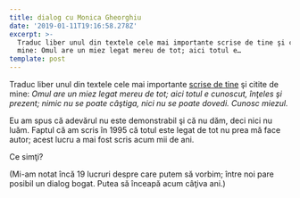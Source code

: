 ```yaml
---
title: dialog cu Monica Gheorghiu
date: '2019-01-11T19:16:58.278Z'
excerpt: >-
  Traduc liber unul din textele cele mai importante scrise de tine şi citite de
  mine: Omul are un miez legat mereu de tot; aici totul e…
template: post
---
```

Traduc liber unul din textele cele mai importante [scrise de tine](https://www.okcupid.com/profile/17743010835246085869) şi citite de mine: *Omul are un miez legat mereu de tot; aici totul e cunoscut, înţeles şi prezent; nimic nu se poate câştiga, nici nu se poate dovedi. Cunosc miezul.*

Eu am spus că adevărul nu este demonstrabil şi că nu dăm, deci nici nu luăm. Faptul că am scris în 1995 că totul este legat de tot nu prea mă face autor; acest lucru a mai fost scris acum mii de ani.

Ce simţi?

(Mi-am notat încă 19 lucruri despre care putem să vorbim; între noi pare posibil un dialog bogat. Putea să înceapă acum câţiva ani.)
